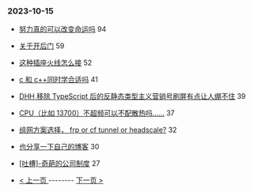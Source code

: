 ### 2023-10-15 
- [努力真的可以改变命运吗](https://www.v2ex.com/t/982033) 94
- [关于开后门](https://www.v2ex.com/t/982058) 59
- [这种插座火线怎么接](https://www.v2ex.com/t/982125) 52
- [c 和 c++同时学合适吗](https://www.v2ex.com/t/982016) 41
- [DHH 移除 TypeScript 后的反静态类型主义营销号刷屏有点让人绷不住](https://www.v2ex.com/t/982063) 39
- [CPU（比如 13700）不超频可以不配散热吗……](https://www.v2ex.com/t/982126) 37
- [组网方案选择， frp or cf tunnel or headscale?](https://www.v2ex.com/t/982006) 32
- [也分享一下自己的博客](https://www.v2ex.com/t/982101) 30
- [[吐槽]-奇葩的公司制度](https://www.v2ex.com/t/982067) 27 

- [ < 上一页 ](https://github.com/able8/v2ex-hot-record/blob/master/2023-10-14.md) -------- [ 下一页 > ](https://github.com/able8/v2ex-hot-record/blob/master/2023-10-16.md)
